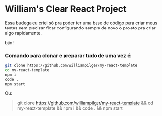 # William's Clear React Project

Essa budega eu criei só pra poder ter uma base de código para criar meus testes sem precisar ficar configurando sempre de novo o projeto pra criar algo rapidamente.


bjin!

### Comando para clonar e preparar tudo de uma vez é:

```sh
git clone https://github.com/williampilger/my-react-template
cd my-react-template
npm i
code .
npm start
```

Ou:
> git clone https://github.com/williampilger/my-react-template && cd my-react-template && npm i && code . && npm start